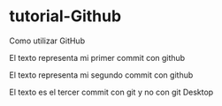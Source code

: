# tutorial-Github
Como utilizar GitHub

El texto representa mi primer commit con github

El texto representa mi segundo commit con github

El texto es el tercer commit con git y no con git Desktop
